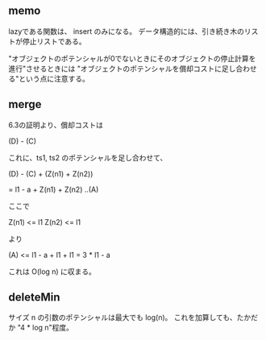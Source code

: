 ## memo

lazyである関数は、 insert のみになる。
データ構造的には、引き続き木のリストが停止リストである。

"オブジェクトのポテンシャルが0でないときにそのオブジェクトの停止計算を進行"させるときには
"オブジェクトのポテンシャルを償却コストに足し合わせる"という点に注意する。


## merge

6.3の証明より、償却コストは

  (D) - (C)

これに、ts1, ts2 のポテンシャルを足し合わせて、

  (D) - (C) + (Z(n1) + Z(n2))

  = l1 - a + Z(n1) + Z(n2)  ..(A)

ここで

  Z(n1) <= l1
  Z(n2) <= l1

より

  (A) <= l1 - a + l1 + l1 = 3 * l1 - a

これは O(log n) に収まる。

## deleteMin

サイズ n の引数のポテンシャルは最大でも log(n)。
これを加算しても、たかだか "4 * log n"程度。

